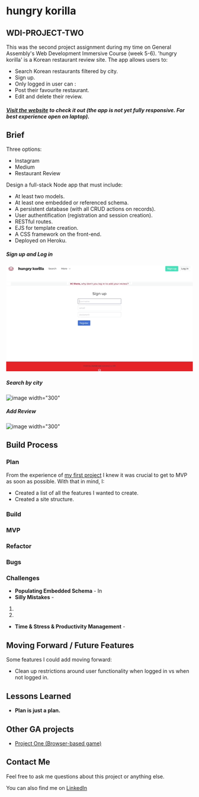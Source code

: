 # hungry korilla

## WDI-PROJECT-TWO

This was the second project assignment during my time on General Assembly's Web Development Immersive Course (week 5-6). 'hungry korilla' is a Korean restaurant review site. The app allows users to:
* Search Korean restaurants filtered by city.
* Sign up.
* Only logged in user can :
* Post their favourite restaurant.
* Edit and delete their review.


##### [Visit the website](https://hungrykorilla.herokuapp.com/) to check it out (the app is not yet fully responsive. For best experience open on laptop).

## Brief

Three options:
* Instagram
* Medium
* Restaurant Review

Design a full-stack Node app that must include:
* At least two models.
* At least one embedded or referenced schema.
* A persistent database (with all CRUD actions on records).
* User authentification (registration and session creation).
* RESTful routes.
* EJS for template creation.
* A CSS framework on the front-end.
* Deployed on Heroku.

##### Sign up and Log in
![image width="300"](./public/read-me-files/signupandlogin.gif)

##### Search by city
![image width="300"](./public/read-me-files/citysearch.gif)

##### Add Review
![image width="300"](./public/read-me-files/addreview.gif)

## Build Process


### Plan
From the experience of [my first project](https://github.com/Jumee-LDN/wdi-project-one) I knew it was crucial to get to MVP as soon as possible. With that in mind, I:
* Created a list of all the features I wanted to create.
* Created a site structure.

### Build



### MVP


### Refactor

### Bugs


### Challenges
* **Populating Embedded Schema** - In
* **Silly Mistakes** -
 1.
 2.

* **Time & Stress & Productivity Management** -


## Moving Forward / Future Features
Some features I could add moving forward:
* Clean up restrictions around user functionality when logged in vs when not logged in.


## Lessons Learned
* **Plan is just a plan.**


## Other GA projects
* [Project One (Browser-based game)](https://github.com/Jumee-LDN/wdi-project-one)

## Contact Me
Feel free to ask me questions about this project or anything else.

You can also find me on [LinkedIn](https://www.linkedin.com/) 
